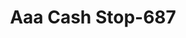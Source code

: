 ---
f_zip-code: 92630
f_state-code: CA
title: Aaa Cash Stop-687
f_phone: 949-770-1100
f_city-only: Forest
f_address: 23591 El Toro Rd Ste 163 Lake Forest
f_location-unique-id: '687'
slug: aaa-cash-stop-687
updated-on: '2024-05-30T13:46:58.046Z'
created-on: '2024-05-30T13:36:59.803Z'
published-on: '2024-05-30T13:54:32.469Z'
f_city-state: cms/city/forest-ca.md
f_company: cms/company/aaa-cash-stop.md
f_state: cms/state/california.md
layout: '[payday-loan].html'
tags: payday-loan
---